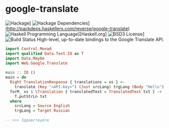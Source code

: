 google-translate
====================
![Hackage](https://img.shields.io/hackage/v/google-translate.svg)]
![Hackage Dependencies](https://img.shields.io/hackage-deps/v/google-translate.svg)](http://packdeps.haskellers.com/reverse/google-translate)
![Haskell Programming Language](https://img.shields.io/badge/language-Haskell-blue.svg)][Haskell.org]
![BSD3 License](http://img.shields.io/badge/license-BSD3-brightgreen.svg)]
![Build Status](https://img.shields.io/circleci/project/dmjio/stripe-haskell.svg)
High-level, up-to-date bindings to the Google Translate API.
```haskell
import Control.Monad
import qualified Data.Text.IO as T
import Data.Maybe
import Web.Google.Translate                                                                                             
                                                                                                                                                                                  
main :: IO ()
main = do
  Right TranslationResponse { translations = xs } <-
    translate (Key "<API-Key>") (Just srcLang) trgLang (Body "Hello")
  forM_ xs $ \Translation { translatedText = TranslatedText txt } ->
    T.putStrLn txt
  where
    srcLang = Source English
    trgLang = Target Russian
    
-- >>> Здравствуйте    
```    